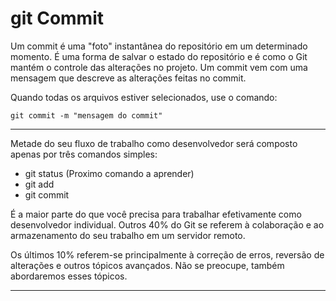 # git Commit

Um commit é uma "foto" instantânea do repositório em um determinado momento. É uma forma de salvar o estado do repositório e é como o Git mantém o controle das alterações no projeto. Um commit vem com uma mensagem que descreve as alterações feitas no commit.

Quando todas os arquivos estiver selecionados, use o comando:

```
git commit -m "mensagem do commit"
```
 
---

Metade do seu fluxo de trabalho como desenvolvedor será composto apenas por três comandos simples:

- git status (Proximo comando a aprender)
- git add
- git commit

É a maior parte do que você precisa para trabalhar efetivamente como desenvolvedor individual. Outros 40% do Git se referem à colaboração e ao armazenamento do seu trabalho em um servidor remoto.

Os últimos 10% referem-se principalmente à correção de erros, reversão de alterações e outros tópicos avançados. Não se preocupe, também abordaremos esses tópicos.

---
